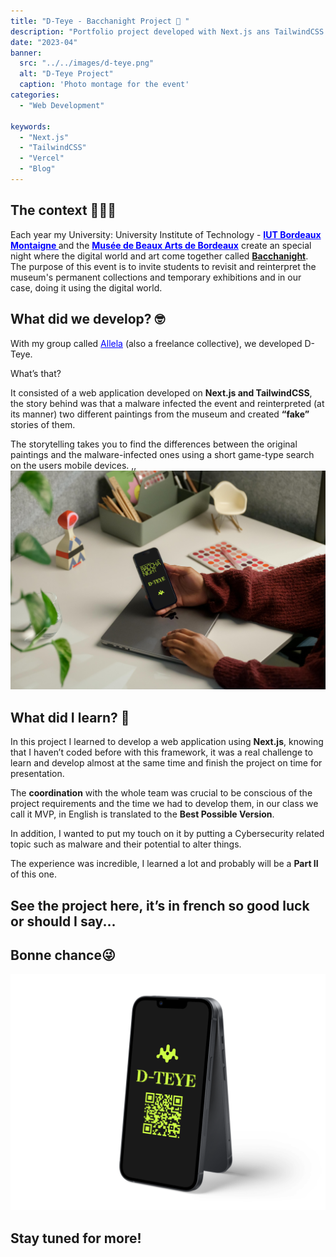 ```yaml
---
title: "D-Teye - Bacchanight Project 👾 "
description: "Portfolio project developed with Next.js ans TailwindCSS and deployed with Vercel"
date: "2023-04"
banner:
  src: "../../images/d-teye.png"
  alt: "D-Teye Project"
  caption: 'Photo montage for the event'
categories:
  - "Web Development"

keywords:
  - "Next.js"
  - "TailwindCSS"
  - "Vercel"
  - "Blog"
---
```


## The context 🧑🏻‍💻

Each year my University: University Institute of Technology - <a href="https://www.iut.u-bordeaux.fr/general/" style="text-decoration:underline;color:blue">**IUT Bordeaux Montaigne </a>** and the <a href="https://www.musba-bordeaux.fr/" style="text-decoration:underline;color:blue">**Musée de Beaux Arts de Bordeaux</a>** create an special night where the digital world and art come together called <a href="https://www.u-bordeaux-montaigne.fr/fr/actualites/culture/bacchanight-8-nocturne-au-musee-des-beaux-arts-une-soiree-par-et-pour-les-etudiants.html" style="text-decoration:underline;">**Bacchanight**</a>. The purpose of this event is to invite students to revisit and reinterpret the museum's permanent collections and temporary exhibitions and in our case, doing it using the digital world.

## What did we develop? 🤓

With my group called <a href="https://allela-ed132b.webflow.io/" style="text-decoration:underline;color:blue">Allela</a> (also a freelance collective), we developed D-Teye.

What’s that?

It consisted of a web application developed on **Next.js and TailwindCSS**, the story behind was that a malware infected the event and reinterpreted (at its manner) two different paintings from the museum and created **“fake”** stories of them.

The storytelling takes you to find the differences between the original paintings and the malware-infected ones using a short game-type search on the users mobile devices.
,,
![This is the alt tag.](../../images/d-teye2.png "Mockup created with Figma.")


## What did I learn? 🧐

In this project I  learned to develop a web application using **Next.js**, knowing that I haven’t coded before with this framework, it was a real challenge to learn and develop almost at the same time and finish the project on time for presentation.

The **coordination** with the whole team was crucial to be conscious of the project requirements and the time we had to develop them, in our class we call it MVP, in English is translated to the **Best Possible Version**.

In addition, I wanted to put my touch on it by putting a Cybersecurity related topic such as malware and their potential to alter things.

The experience was incredible,  I learned a lot and probably will be a **Part II** of this one.

## See the project here, it’s in french so good luck or should I say...

## Bonne chance😜

![This is the alt tag.](../../images/d-teye3.png "Mockup created with Figma.")


## Stay tuned for more!
